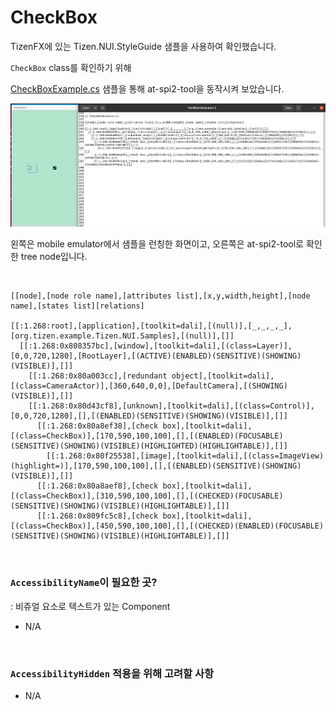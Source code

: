 # CheckBox

TizenFX에 있는 Tizen.NUI.StyleGuide 샘플을 사용하여 확인했습니다.

`CheckBox` class를 확인하기 위해 

[CheckBoxExample.cs](https://github.com/Samsung/TizenFX/blob/master/test/Tizen.NUI.StyleGuide/Examples/CheckBoxExample.cs) 샘플을 통해 at-spi2-tool을 동작시켜 보았습니다.

![CheckBox](./images/8.CheckBox.png)

왼쪽은 mobile emulator에서 샘플을 런칭한 화면이고, 오른쪽은 at-spi2-tool로 확인한 tree node입니다.

<br>

```
[[node],[node role name],[attributes list],[x,y,width,height],[node name],[states list][relations]

[[:1.268:root],[application],[toolkit=dali],[(null)],[_,_,_,_],[org.tizen.example.Tizen.NUI.Samples],[(null)],[]]
  [[:1.268:0x808357bc],[window],[toolkit=dali],[(class=Layer)],[0,0,720,1280],[RootLayer],[(ACTIVE)(ENABLED)(SENSITIVE)(SHOWING)(VISIBLE)],[]]
    [[:1.268:0x80a003cc],[redundant object],[toolkit=dali],[(class=CameraActor)],[360,640,0,0],[DefaultCamera],[(SHOWING)(VISIBLE)],[]]
    [[:1.268:0x80d43cf8],[unknown],[toolkit=dali],[(class=Control)],[0,0,720,1280],[],[(ENABLED)(SENSITIVE)(SHOWING)(VISIBLE)],[]]
      [[:1.268:0x80a8ef38],[check box],[toolkit=dali],[(class=CheckBox)],[170,590,100,100],[],[(ENABLED)(FOCUSABLE)(SENSITIVE)(SHOWING)(VISIBLE)(HIGHLIGHTED)(HIGHLIGHTABLE)],[]]
        [[:1.268:0x80f25538],[image],[toolkit=dali],[(class=ImageView)(highlight=)],[170,590,100,100],[],[(ENABLED)(SENSITIVE)(SHOWING)(VISIBLE)],[]]
      [[:1.268:0x80a8aef8],[check box],[toolkit=dali],[(class=CheckBox)],[310,590,100,100],[],[(CHECKED)(FOCUSABLE)(SENSITIVE)(SHOWING)(VISIBLE)(HIGHLIGHTABLE)],[]]
      [[:1.268:0x809fc5c8],[check box],[toolkit=dali],[(class=CheckBox)],[450,590,100,100],[],[(CHECKED)(ENABLED)(FOCUSABLE)(SENSITIVE)(SHOWING)(VISIBLE)(HIGHLIGHTABLE)],[]]

```

<br>

### `AccessibilityName`이 필요한 곳?
 : 비쥬얼 요소로 텍스트가 있는 Component

- N/A

<br>

### `AccessibilityHidden` 적용을 위해 고려할 사항

- N/A

